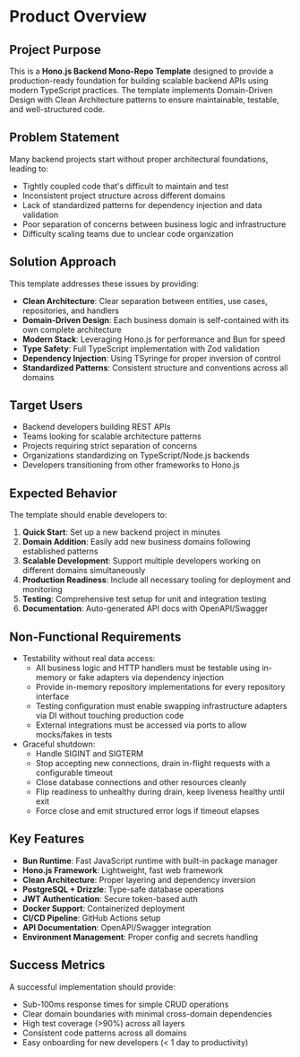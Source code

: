# Product Overview

## Project Purpose
This is a **Hono.js Backend Mono-Repo Template** designed to provide a production-ready foundation for building scalable backend APIs using modern TypeScript practices. The template implements Domain-Driven Design with Clean Architecture patterns to ensure maintainable, testable, and well-structured code.

## Problem Statement
Many backend projects start without proper architectural foundations, leading to:
- Tightly coupled code that's difficult to maintain and test
- Inconsistent project structure across different domains
- Lack of standardized patterns for dependency injection and data validation
- Poor separation of concerns between business logic and infrastructure
- Difficulty scaling teams due to unclear code organization

## Solution Approach
This template addresses these issues by providing:
- **Clean Architecture**: Clear separation between entities, use cases, repositories, and handlers
- **Domain-Driven Design**: Each business domain is self-contained with its own complete architecture
- **Modern Stack**: Leveraging Hono.js for performance and Bun for speed
- **Type Safety**: Full TypeScript implementation with Zod validation
- **Dependency Injection**: Using TSyringe for proper inversion of control
- **Standardized Patterns**: Consistent structure and conventions across all domains

## Target Users
- Backend developers building REST APIs
- Teams looking for scalable architecture patterns
- Projects requiring strict separation of concerns
- Organizations standardizing on TypeScript/Node.js backends
- Developers transitioning from other frameworks to Hono.js

## Expected Behavior
The template should enable developers to:
1. **Quick Start**: Set up a new backend project in minutes
2. **Domain Addition**: Easily add new business domains following established patterns
3. **Scalable Development**: Support multiple developers working on different domains simultaneously
4. **Production Readiness**: Include all necessary tooling for deployment and monitoring
5. **Testing**: Comprehensive test setup for unit and integration testing
6. **Documentation**: Auto-generated API docs with OpenAPI/Swagger

## Non-Functional Requirements
- Testability without real data access:
  - All business logic and HTTP handlers must be testable using in-memory or fake adapters via dependency injection
  - Provide in-memory repository implementations for every repository interface
  - Testing configuration must enable swapping infrastructure adapters via DI without touching production code
  - External integrations must be accessed via ports to allow mocks/fakes in tests
- Graceful shutdown:
  - Handle SIGINT and SIGTERM
  - Stop accepting new connections, drain in-flight requests with a configurable timeout
  - Close database connections and other resources cleanly
  - Flip readiness to unhealthy during drain, keep liveness healthy until exit
  - Force close and emit structured error logs if timeout elapses

## Key Features
- **Bun Runtime**: Fast JavaScript runtime with built-in package manager
- **Hono.js Framework**: Lightweight, fast web framework
- **Clean Architecture**: Proper layering and dependency inversion
- **PostgreSQL + Drizzle**: Type-safe database operations
- **JWT Authentication**: Secure token-based auth
- **Docker Support**: Containerized deployment
- **CI/CD Pipeline**: GitHub Actions setup
- **API Documentation**: OpenAPI/Swagger integration
- **Environment Management**: Proper config and secrets handling

## Success Metrics
A successful implementation should provide:
- Sub-100ms response times for simple CRUD operations
- Clear domain boundaries with minimal cross-domain dependencies
- High test coverage (>90%) across all layers
- Consistent code patterns across all domains
- Easy onboarding for new developers (< 1 day to productivity)